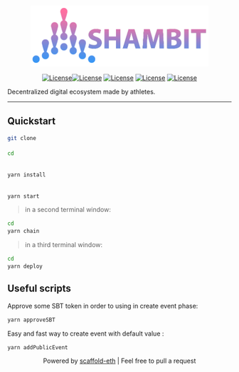 <p align="center"><a href="https://laravel.com" target="_blank"><img src="https://github.com/rastakms/shambit-contracts/raw/master/logo.png" width="400"></a></p>
<p align="center">
<a href=""><img src="https://img.shields.io/github/downloads/rastakms/shambit-contracts/total" alt="License"></a><a href=""><img src="https://img.shields.io/github/issues-pr/rastakms/shambit-contracts" alt="License"></a>
<a href=""><img src="https://img.shields.io/github/issues-closed/rastakms/shambit-contracts" alt="License"></a>
<a href=""><img src="https://img.shields.io/github/license/rastakms/shambit-contracts" alt="License"></a>
<a href=""><img src="https://img.shields.io/github/last-commit/rastakms/shambit-contracts" alt="License"></a>

Decentralized  digital  ecosystem made by athletes.

</p>


---

## Quickstart

```bash
git clone

cd
```

```bash

yarn install

```

```bash

yarn start

```

> in a second terminal window:

```bash
cd
yarn chain

```

> in a third terminal window:

```bash
cd
yarn deploy

```
## Useful scripts

Approve some SBT token in order to using in create event phase:
```bash
yarn approveSBT
```

Easy  and fast way to create event with default value :
```bash
yarn addPublicEvent
```



<p align="center">
Powered by  <a href="https://github.com/austintgriffith/scaffold-eth" target="_blank"> scaffold-eth</a> | Feel free to pull a request
</p>